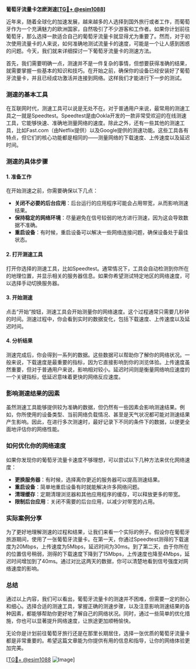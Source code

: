 **葡萄牙流量卡怎麽測速[[TG💪+ @esim1088](https://t.me/s/esim1088)]**

近年来，随着全球化的加速发展，越来越多的人选择到国外旅行或者工作，而葡萄牙作为一个充满魅力的欧洲国家，自然吸引了不少游客和工作者。如果你计划前往葡萄牙，那么选择一款适合自己的葡萄牙流量卡就显得尤为重要了。然而，对于初次使用流量卡的人来说，如何准确地测试流量卡的速度，可能是一个让人感到困惑的问题。今天，我们就来详细探讨一下葡萄牙流量卡的测速方法。

首先，我们需要明确一点，测速并不是一件复杂的事情，但想要获得准确的结果，就需要掌握一些基本的知识和技巧。在开始之前，确保你的设备已经安装好了葡萄牙流量卡，并且已经成功激活并连接到网络。这样我们才能进行下一步的测试。

### 测速的基本工具

在互联网时代，测速工具可以说是无处不在。对于普通用户来说，最常用的测速工具之一就是Speedtest。Speedtest是由Ookla开发的一款非常受欢迎的在线测速工具，它能够快速、准确地测量网络的速度。除此之外，还有一些其他的测速工具，比如Fast.com（由Netflix提供）以及Google提供的测速功能。这些工具各有特点，但它们的核心功能都是相同的——测量网络的下载速度、上传速度以及延迟时间。

### 测速的具体步骤

#### 1. 准备工作

在开始测速之前，你需要确保以下几点：

- **关闭不必要的后台应用**：后台运行的应用程序可能会占用带宽，从而影响测速结果。
- **保持稳定的网络环境**：尽量避免在信号较弱的地方进行测速，因为这会导致数据不准确。
- **重启设备**：有时候，重启设备可以解决一些网络连接问题，确保设备处于最佳状态。

#### 2. 打开测速工具

打开你选择的测速工具，比如Speedtest。通常情况下，工具会自动检测到你所在的地理位置，并显示相关的服务器信息。如果你希望测试特定地区的网络速度，可以选择手动切换服务器。

#### 3. 开始测速

点击“开始”按钮，测速工具会开始测量你的网络速度。这个过程通常只需要几秒钟的时间。测速过程中，你会看到实时的数据变化，包括下载速度、上传速度以及延迟时间。

#### 4. 分析结果

测速完成后，你会得到一系列的数据。这些数据可以帮助你了解你的网络状况。一般来说，下载速度是最重要的指标，因为它直接影响到你的浏览体验。上传速度虽然重要，但对于普通用户来说，影响相对较小。延迟时间则是衡量网络响应速度的一个关键指标，低延迟意味着更快的网络反应速度。

### 影响测速结果的因素

虽然测速工具能够提供较为准确的数据，但仍然有一些因素会影响测速结果。例如，你所使用的设备类型、当前网络负载情况、甚至是天气状况都可能对测速结果产生影响。因此，在进行多次测速时，最好记录下不同的条件下的数据，以便更全面地评估你的网络性能。

### 如何优化你的网络速度

如果你发现你的葡萄牙流量卡速度不够理想，可以尝试以下几种方法来优化网络速度：

- **更换服务器**：有时候，选择离你更近的服务器可以提高测速结果。
- **重启设备**：简单地重启设备有时就能解决许多网络问题。
- **清理缓存**：定期清理浏览器和其他应用程序的缓存，可以释放更多的带宽。
- **限制后台应用**：关闭不需要的后台应用，以减少对带宽的占用。

### 实际案例分享

为了更好地理解测速的过程和结果，让我们来看一个实际的例子。假设你在葡萄牙旅游期间，使用了一张葡萄牙流量卡。在第一天，你通过Speedtest测得的下载速度为20Mbps，上传速度为5Mbps，延迟时间为30ms。到了第二天，由于你所在的位置信号稍弱，测得的下载速度下降到了15Mbps，上传速度也降至4Mbps，延迟时间增加到了40ms。通过对比这两天的数据，你可以清楚地看到信号强度对网络速度的影响。

### 总结

通过以上内容，我们可以看出，葡萄牙流量卡的测速并不困难，但需要一定的耐心和细心。选择合适的测速工具，掌握正确的测速步骤，以及注意影响测速结果的各种因素，都能够帮助你更好地了解自己的网络状况。同时，通过一些简单的优化措施，你也可以显著提升网络速度，让旅途更加顺畅愉快。

无论你是计划前往葡萄牙旅行还是在那里长期居住，选择一张优质的葡萄牙流量卡都是非常重要的。希望这篇文章能为你提供有用的信息和指导，让你的网络体验更加完美。

[[TG💪+ @esim1088](https://t.me/s/esim1088) ![Image](https://i.postimg.cc/4NQfJmqS/Snipaste-2025-05-13-00-14-12.png)]